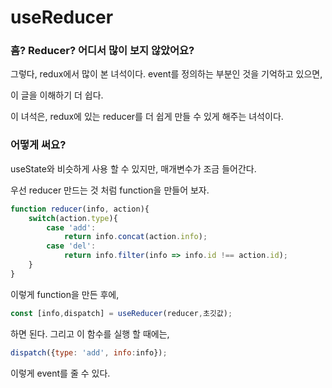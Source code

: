 # useReducer

### 흠? Reducer? 어디서 많이 보지 않았어요?

그렇다, redux에서 많이 본 녀석이다. event를 정의하는 부분인 것을 기억하고 있으면,

이 글을 이해하기 더 쉽다. 

이 녀석은, redux에 있는 reducer를 더 쉽게 만들 수 있게 해주는 녀석이다.

### 어떻게 써요?

useState와 비슷하게 사용 할 수 있지만, 매개변수가 조금 들어간다.

우선 reducer 만드는 것 처럼 function을 만들어 보자.

```javascript
function reducer(info, action){
	switch(action.type){
		case 'add':
			return info.concat(action.info);
		case 'del':
			return info.filter(info => info.id !== action.id);
	}
}
```

이렇게 function을 만든 후에,

```javascript
const [info,dispatch] = useReducer(reducer,초깃값);
```



하면 된다. 그리고 이 함수를 실행 할 때에는,

```javascript
dispatch({type: 'add', info:info});
```

이렇게 event를 줄 수 있다.